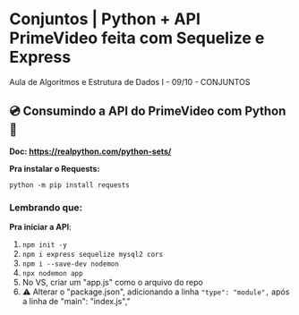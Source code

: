 # Conjuntos | Python + API PrimeVideo feita com Sequelize e Express
Aula de Algoritmos e Estrutura de Dados I - 09/10 - CONJUNTOS

## 💿 Consumindo a API do PrimeVideo com Python 🐍

**Doc: https://realpython.com/python-sets/**

**Pra instalar o Requests:**

`` python -m pip install requests `` 


### Lembrando que:

**Pra iniciar a API**:
1. `` npm init -y ``
2. `` npm i express sequelize mysql2 cors ``
3. `` npm i --save-dev nodemon ``
4. `` npx nodemon app ``
5. No VS, criar um "app.js" como o arquivo do repo
6. ⚠️ Alterar o "package.json", adicionando a linha `` "type": "module", `` após a linha de "main": "index.js","


